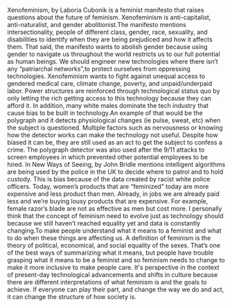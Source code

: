Xenofeminism, by Laboria Cubonik is a feminist manifesto that raises questions about the future of feminism. Xenofeminism is anti-capitalist, anti-naturalist, and gender abolitionist.The manifesto mentions intersectionality, people of different class, gender, race, sexuality, and disabilities to identify when they are being prejudiced and how it affects them. That said, the manifesto wants to abolish gender because using gender to navigate us throughout the world restricts us to our full potential as human beings. We should engineer new technologies where there isn’t any “patriarchal networks”,to protect ourselves from oppressing technologies. Xenofeminism wants to fight against unequal access to gendered medical care, climate change, poverty, and unpaid/underpaid labor. Power structures are reinforced through technological status quo by only letting the rich getting access to this technology because they can afford it. In addition, many white males dominate the tech industry that cause bias to be built in technology.An example of that would be the polygraph and it detects physiological changes (ie pulse, sweat, etc)  when the subject is questioned. Multiple factors such as nervousness or knowing how the detector works can make the technology not useful. Despite how biased it can be, they are still used as an act to get the subject to confess a crime. The polygraph detector was also used after the 9/11 attacks to screen employees in which prevented other potential employees to be hired. In New Ways of Seeing, by John Bridle mentions intelligent algorithms are being used by the police in the UK to decide where to patrol and to hold custody. This is bias because of the data created by racist white police officers. Today, women’s products that are “feminized” today are more expensive and less product than men. Already, in jobs we are already paid less and we’re buying lousy products that are expensive. For example, female razor’s blade are not as effective as men but cost more. I personally think that the concept of feminism need to evolve just as technology should because we still haven’t reached equality yet and data is constantly changing.To make people understand what it means to a feminist and what to do when these things are affecting us. A definition of feminism is the theory of political, economical, and social equality of the sexes. That’s one of the best ways of summarizing what it means, but people have trouble grasping what it means to be a feminist and so feminism needs to change to make it more inclusive to make people care. It's perspective in the context of present-day technological advancements and shifts in culture because there are different interpretations of what feminism is and the goals to achieve. If everyone can play their part, and change the way we do and act, it can change the structure of how society is.
